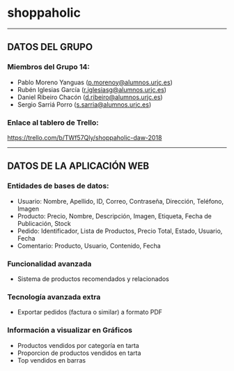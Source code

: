 # shoppaholic
-------------------------------------------------------------------------------

## DATOS DEL GRUPO
### Miembros del Grupo 14:
- Pablo Moreno Yanguas (p.morenoy@alumnos.urjc.es)
- Rubén Iglesias García (r.iglesiasg@alumnos.urjc.es)
- Daniel Ribeiro Chacón (d.ribeiro@alumnos.urjc.es)
- Sergio Sarriá Porro (s.sarria@alumnos.urjc.es)

### Enlace al tablero de Trello: 
https://trello.com/b/TWf57Qly/shoppaholic-daw-2018

-------------------------------------------------------------------------------

## DATOS DE LA APLICACIÓN WEB
### Entidades de bases de datos:
- Usuario: Nombre, Apellido, ID, Correo, Contraseña, Dirección, Teléfono, Imagen
- Producto: Precio, Nombre, Descripción, Imagen, Etiqueta, Fecha de Publicación, Stock
- Pedido: Identificador, Lista de Productos, Precio Total, Estado, Usuario, Fecha
- Comentario: Producto, Usuario, Contenido, Fecha

### Funcionalidad avanzada
- Sistema de productos recomendados y relacionados

### Tecnología avanzada extra
- Exportar pedidos (factura o similar) a formato PDF

### Información a visualizar en Gráficos
- Productos vendidos por categoría en tarta
- Proporcion de productos vendidos en tarta
- Top vendidos en barras
